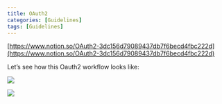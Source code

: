 ```yaml
---
title: OAuth2
categories: [Guidelines]
tags: [Guidelines]
---
```


[https://www.notion.so/OAuth2-3dc156d79089437db7f6becd4fbc222d](https://www.notion.so/OAuth2-3dc156d79089437db7f6becd4fbc222d)


Let’s see how this Oauth2 workflow looks like:


![](https://prod-files-secure.s3.us-west-2.amazonaws.com/9960fb2a-b75e-4bea-a8f9-b00925db1215/3bce41e0-99e8-4ebd-9701-e2bc9cbb79a2/Untitled.png?X-Amz-Algorithm=AWS4-HMAC-SHA256&X-Amz-Content-Sha256=UNSIGNED-PAYLOAD&X-Amz-Credential=ASIAZI2LB4664TNXJOXB%2F20250201%2Fus-west-2%2Fs3%2Faws4_request&X-Amz-Date=20250201T202056Z&X-Amz-Expires=3600&X-Amz-Security-Token=IQoJb3JpZ2luX2VjENT%2F%2F%2F%2F%2F%2F%2F%2F%2F%2FwEaCXVzLXdlc3QtMiJIMEYCIQDNoIvzT%2BD1IHWjtaZt%2FXp5GTYUZcxwcwNUuEaKNl1BVQIhAPdXH5RolmYfMMvI%2Bkj3HaL1%2BHASRFKBeiJZqF%2Fzy1CFKogECN3%2F%2F%2F%2F%2F%2F%2F%2F%2F%2FwEQABoMNjM3NDIzMTgzODA1Igxyag1DjPTe8d%2FTzKkq3AM%2Br1pcK9OxGHfTKQMvwSNAfFwBbLkDJnjHtkuoOHOdf%2B2j%2BvRT9H80s4UNafOqjdli%2FFZfpfr0tvhVZizjHryiv3cjbS%2FmbY%2BTgLG%2Bq4RocJ9f8Lz6HHiExN6%2FEWA%2BED%2BYhRHun%2BNgSKyyZk9mmIjlwb9Y8b1o3k9gxlDeAXcTvkbio0GxL724K6Z0%2BTNkjAP4tNUBxlkmXp%2BbUOiKJJXBpkmKES%2BvZ%2Bi0Gjr3vHxU3DYFBMcdelgrkwhV5MlaDnYRGXWRMithf%2BEZjsoA7w0o6iDWuNQOwe0R24OFkwINzLCHS1omyr5dTZEYWrmH3D%2Fi45h1n%2FaRAYTV2QnhugEVGoPDJFljJuok0ngOmXE3tHSpr7fyJAnnPRHGqU2Mep2R%2F%2BeEM4G%2BSkU3Tb8sBDk%2FhX0TtWp1%2F5g%2Br%2BGuWLBX4gOZ6VVmtwqNBuWLxIifykajbrJYrKpK86q8hIBU%2FM8PTZyIzrPDJ2WX%2Bv8Btp%2FVvQmt9xuOPgLwtcMG0krv9a6rVGwFrbLosSUWIPnh8HGlNbAN6pSI64xmP01RoON4AfUdLxlJNWM%2F5RlMYYLvM4Kg%2Bsort4AtlP6vhaYxe7tUHznY89qYLq2TxaA2MiCqENk0QU%2FNlt5%2FPKuRIDCL%2BPm8BjqkAUWIZh7yt5xnQBHrKpWyA%2F2AK%2Biau3d7bFWT25D8WWkvFzmb5tQOYnQrxIPMy8GsznBtNHonLmPm6wzIZicsoNx6h6Liwbs0t5Vy%2BIAfVyLzGtPBRZwgMVGBKI%2B%2B6H%2F1YRw1hEiogK%2FCLHkX%2FOWMpOQWIXsyKmp2Ky%2Fh0uzdJV9zYepHIYopjf5HHkT2ixrKJA9EIi4OEbErpUd%2FK%2FQ0iFjZ8lhe&X-Amz-Signature=c032c00200a278ded86a5d24d7bf0df2860cae86ca4050a62337550c4e4bb878&X-Amz-SignedHeaders=host&x-id=GetObject)


![](https://prod-files-secure.s3.us-west-2.amazonaws.com/9960fb2a-b75e-4bea-a8f9-b00925db1215/27d32b66-de43-41de-80f7-7edb81d1190f/Untitled.png?X-Amz-Algorithm=AWS4-HMAC-SHA256&X-Amz-Content-Sha256=UNSIGNED-PAYLOAD&X-Amz-Credential=ASIAZI2LB4664TNXJOXB%2F20250201%2Fus-west-2%2Fs3%2Faws4_request&X-Amz-Date=20250201T202056Z&X-Amz-Expires=3600&X-Amz-Security-Token=IQoJb3JpZ2luX2VjENT%2F%2F%2F%2F%2F%2F%2F%2F%2F%2FwEaCXVzLXdlc3QtMiJIMEYCIQDNoIvzT%2BD1IHWjtaZt%2FXp5GTYUZcxwcwNUuEaKNl1BVQIhAPdXH5RolmYfMMvI%2Bkj3HaL1%2BHASRFKBeiJZqF%2Fzy1CFKogECN3%2F%2F%2F%2F%2F%2F%2F%2F%2F%2FwEQABoMNjM3NDIzMTgzODA1Igxyag1DjPTe8d%2FTzKkq3AM%2Br1pcK9OxGHfTKQMvwSNAfFwBbLkDJnjHtkuoOHOdf%2B2j%2BvRT9H80s4UNafOqjdli%2FFZfpfr0tvhVZizjHryiv3cjbS%2FmbY%2BTgLG%2Bq4RocJ9f8Lz6HHiExN6%2FEWA%2BED%2BYhRHun%2BNgSKyyZk9mmIjlwb9Y8b1o3k9gxlDeAXcTvkbio0GxL724K6Z0%2BTNkjAP4tNUBxlkmXp%2BbUOiKJJXBpkmKES%2BvZ%2Bi0Gjr3vHxU3DYFBMcdelgrkwhV5MlaDnYRGXWRMithf%2BEZjsoA7w0o6iDWuNQOwe0R24OFkwINzLCHS1omyr5dTZEYWrmH3D%2Fi45h1n%2FaRAYTV2QnhugEVGoPDJFljJuok0ngOmXE3tHSpr7fyJAnnPRHGqU2Mep2R%2F%2BeEM4G%2BSkU3Tb8sBDk%2FhX0TtWp1%2F5g%2Br%2BGuWLBX4gOZ6VVmtwqNBuWLxIifykajbrJYrKpK86q8hIBU%2FM8PTZyIzrPDJ2WX%2Bv8Btp%2FVvQmt9xuOPgLwtcMG0krv9a6rVGwFrbLosSUWIPnh8HGlNbAN6pSI64xmP01RoON4AfUdLxlJNWM%2F5RlMYYLvM4Kg%2Bsort4AtlP6vhaYxe7tUHznY89qYLq2TxaA2MiCqENk0QU%2FNlt5%2FPKuRIDCL%2BPm8BjqkAUWIZh7yt5xnQBHrKpWyA%2F2AK%2Biau3d7bFWT25D8WWkvFzmb5tQOYnQrxIPMy8GsznBtNHonLmPm6wzIZicsoNx6h6Liwbs0t5Vy%2BIAfVyLzGtPBRZwgMVGBKI%2B%2B6H%2F1YRw1hEiogK%2FCLHkX%2FOWMpOQWIXsyKmp2Ky%2Fh0uzdJV9zYepHIYopjf5HHkT2ixrKJA9EIi4OEbErpUd%2FK%2FQ0iFjZ8lhe&X-Amz-Signature=60544182003d99921b441fe7195f83567afa906945c0038c0c23537722a68988&X-Amz-SignedHeaders=host&x-id=GetObject)

